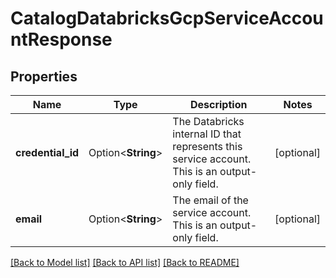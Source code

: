 # CatalogDatabricksGcpServiceAccountResponse

## Properties

Name | Type | Description | Notes
------------ | ------------- | ------------- | -------------
**credential_id** | Option<**String**> | The Databricks internal ID that represents this service account. This is an output-only field. | [optional]
**email** | Option<**String**> | The email of the service account. This is an output-only field. | [optional]

[[Back to Model list]](../README.md#documentation-for-models) [[Back to API list]](../README.md#documentation-for-api-endpoints) [[Back to README]](../README.md)


